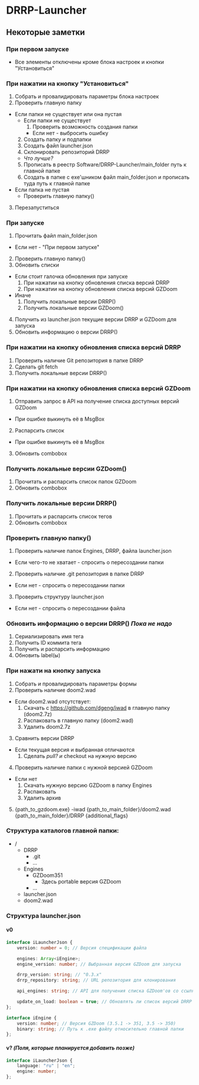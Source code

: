 ﻿# DRRP-Launcher

## Некоторые заметки

### При первом запуске

- Все элементы отключены кроме блока настроек и кнопки "Установиться"

### При нажатии на кнопку "Установиться"

1. Собрать и провалидировать параметры блока настроек
2. Проверить главную папку
  - Если папки не существует или она пустая
    - Если папки не существует
      1. Проверить возможность создания папки
        - Если нет - выбросить ошибку
    2. Создать папку и подпапки
    3. Создать файл launcher.json
    4. Склонировать репозиторий DRRP
    - *Что лучше?*
    5. Прописать в реестр Software/DRRP-Launcher/main_folder путь к главной папке
    5. Создать в папке с exe'шником файл main_folder.json и прописать туда путь к главной папке
  - Если папка не пустая
    - Проверить главную папку()
3. Перезапуститься

### При запуске

1. Прочитать файл main_folder.json
  - Если нет - "При первом запуске"
2. Проверить главную папку()
3. Обновить списки
  - Если стоит галочка обновления при запуске
    1. При нажатии на кнопку обновления списка версий DRRP
    2. При нажатии на кнопку обновления списка версий GZDoom
  - Иначе
    1. Получить локальные версии DRRP()
    2. Получить локальные версии GZDoom()
4. Получить из launcher.json текущие версии DRRP и GZDoom для запуска
5. Обновить информацию о версии DRRP()

### При нажатии на кнопку обновления списка версий DRRP

1. Проверить наличие Git репозитория в папке DRRP
2. Сделать git fetch
3. Получить локальные версии DRRP()

### При нажатии на кнопку обновления списка версий GZDoom

1. Отправить запрос в API на получение списка доступных версий GZDoom
  - При ошибке выкинуть её в MsgBox
2. Распарсить список
  - При ошибке выкинуть её в MsgBox
3. Обновить combobox

### Получить локальные версии GZDoom()

1. Прочитать и распарсить список папок GZDoom
2. Обновить combobox

### Получить локальные версии DRRP()

1. Прочитать и распарсить список тегов
2. Обновить combobox

### Проверить главную папку()

1. Проверить наличие папок Engines, DRRP, файла launcher.json
  - Если чего-то не хватает - спросить о пересоздании папки
2. Проверить наличие .git репозитория в папке DRRP
  - Если нет - спросить о пересоздании папки
3. Проверить структуру launcher.json
  - Если нет - спросить о пересоздании файла

### Обновить информацию о версии DRRP() *Пока не надо*

1. Сериализировать имя тега
2. Получить ID коммита тега
3. Получить и распарсить информацию
4. Обновить label(ы)

### При нажати на кнопку запуска

1. Собрать и провалидировать параметры формы
2. Проверить наличие doom2.wad
  - Если doom2.wad отсутствует:
    1. Скачать с https://github.com/dgeng/iwad в главную папку (doom2.7z)
    2. Распаковать в главную папку (doom2.wad)
    3. Удалить doom2.7z
3. Сравнить версии DRRP
  - Если текущая версия и выбранная отличаются
    1. Сделать *pull? и* checkout на нужную версию
4. Проверить наличие папки с нужной версией GZDoom
  - Если нет
    1. Скачать нужную версию GZDoom в папку Engines
    2. Распаковать
    3. Удалить архив
5. {path_to_gzdoom.exe} -iwad {path_to_main_folder}/doom2.wad {path_to_main_folder}/DRRP {additional_flags}

### Структура каталогов главной папки:

- /
  - DRRP
    - .git
    - ...
  - Engines
    - GZDoom351
      - Здесь portable версия GZDoom
    - ...
  - launcher.json
  - doom2.wad

### Структура launcher.json

#### v0

```ts
interface iLauncherJson {
    version: number = 0; // Версия спецификации файла

    engines: Array<iEngine>;
    engine_version: number; // Выбранная версия GZDoom для запуска

    drrp_version: string; // "0.3.x"
    drrp_repository: string; // URL репозитория для клонирования

    api_engines: string; // API для получения списка GZDoom'ов со ссылками для скачивания

    update_on_load: boolean = true; // Обновлять ли список версий DRRP и GZDoom при запуске лаунчера
};

interface iEngine {
    version: number; // Версия GZDoom (3.5.1 -> 351, 3.5 -> 350)
    binary: string; // Путь к .exe файлу относительно главной папки
};
```

#### v? *(Поля, которые планируется добавить позже)*

```ts
interface iLauncherJson {
    language: "ru" | "en";
    engine: number;
};